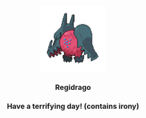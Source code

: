 <p align="center">
    <img src="https://raw.githubusercontent.com/PokeAPI/sprites/master/sprites/pokemon/895.png" width="150" height="150">
</p>
<h3 align="center"> <b>Regidrago</b></h3>
<h3 align="center">Have a terrifying day! (contains irony)</h3>
